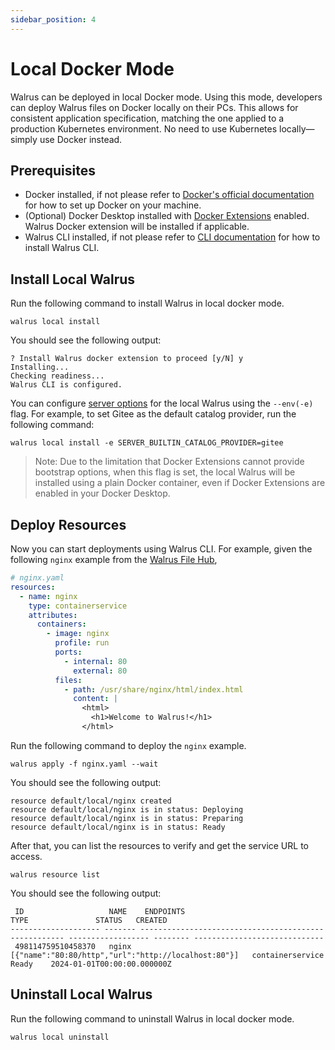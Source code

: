 ```yaml
---
sidebar_position: 4
---
```


# Local Docker Mode

Walrus can be deployed in local Docker mode. Using this mode, developers can deploy Walrus files on Docker locally on their PCs. This allows for consistent application specification, matching the one applied to a production Kubernetes environment. No need to use Kubernetes locally—simply use Docker instead.

## Prerequisites

- Docker installed, if not please refer to [Docker's official documentation](https://docs.docker.com/) for how to set up Docker on your machine.
- (Optional) Docker Desktop installed with [Docker Extensions](https://docs.docker.com/desktop/extensions/) enabled. Walrus Docker extension will be installed if applicable.
- Walrus CLI installed, if not please refer to [CLI documentation](../cli) for how to install Walrus CLI.


## Install Local Walrus

Run the following command to install Walrus in local docker mode.

```shell
walrus local install
```

You should see the following output:

```shell
? Install Walrus docker extension to proceed [y/N] y
Installing...
Checking readiness...
Walrus CLI is configured.
```

You can configure [server options](./options) for the local Walrus using the `--env(-e)` flag. For example, to set Gitee as the default catalog provider, run the following command:

```shell
walrus local install -e SERVER_BUILTIN_CATALOG_PROVIDER=gitee
```

> Note: Due to the limitation that Docker Extensions cannot provide bootstrap options, when this flag is set, the local Walrus will be installed using a plain Docker container, even if Docker Extensions are enabled in your Docker Desktop.

## Deploy Resources

Now you can start deployments using Walrus CLI. For example, given the following `nginx` example from the [Walrus File Hub](https://github.com/seal-io/walrus-file-hub),

```yaml
# nginx.yaml
resources:
  - name: nginx
    type: containerservice
    attributes:
      containers:
        - image: nginx
          profile: run
          ports:
            - internal: 80
              external: 80
          files:
            - path: /usr/share/nginx/html/index.html
              content: |
                <html>
                  <h1>Welcome to Walrus!</h1>
                </html>
```

Run the following command to deploy the `nginx` example.

```shell
walrus apply -f nginx.yaml --wait
```

You should see the following output:

```shell
resource default/local/nginx created
resource default/local/nginx is in status: Deploying
resource default/local/nginx is in status: Preparing
resource default/local/nginx is in status: Ready
```

After that, you can list the resources to verify and get the service URL to access.

```shell
walrus resource list
```

You should see the following output:

```shell
 ID                   NAME    ENDPOINTS                                             TYPE               STATUS   CREATED
-------------------- ------- ----------------------------------------------------- ------------------ -------- -----------------------------
 498114759510458370   nginx   [{"name":"80:80/http","url":"http://localhost:80"}]   containerservice   Ready    2024-01-01T00:00:00.000000Z
```

## Uninstall Local Walrus

Run the following command to uninstall Walrus in local docker mode.

```shell
walrus local uninstall
```